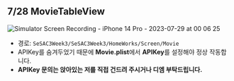 ## 7/28 MovieTableView

![Simulator Screen Recording - iPhone 14 Pro - 2023-07-29 at 00 06 25](https://github.com/kimkyuchul/SeSAC/assets/25146374/6d1ad0e2-34f7-4e33-b896-0127e006eece)

- 경로: `SeSAC3Week3/SeSAC3Week3/HomeWorks/Screen/Movie`
- APIKey를 숨겨두었기 때문에 **Movie.plist**에서 **APIKey**를 설정해야 정상 작동합니다.
- **APIKey 문의는 앉아있는 저를 직접 건드려 주시거나 디엠 부탁드립니다.**
